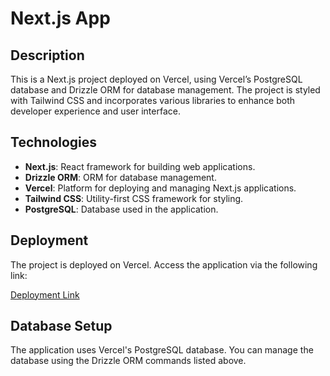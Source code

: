 
# Next.js App

## Description

This is a Next.js project deployed on Vercel, using Vercel’s PostgreSQL database and Drizzle ORM for database management. The project is styled with Tailwind CSS and incorporates various libraries to enhance both developer experience and user interface.

## Technologies

-   **Next.js**: React framework for building web applications.
-   **Drizzle ORM**: ORM for database management.
-   **Vercel**: Platform for deploying and managing Next.js applications.
-   **Tailwind CSS**: Utility-first CSS framework for styling.
-   **PostgreSQL**: Database used in the application.


## Deployment

The project is deployed on Vercel. Access the application via the following link:

[Deployment Link](https://next-app-ebon-kappa.vercel.app/)

## Database Setup

The application uses Vercel's PostgreSQL database. You can manage the database using the Drizzle ORM commands listed above.